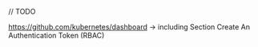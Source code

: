 // TODO

https://github.com/kubernetes/dashboard -> including Section Create An Authentication Token (RBAC)